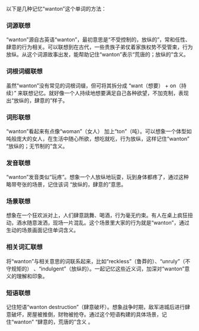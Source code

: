 以下是几种记忆“wanton”这个单词的方法：

### 词源联想
“wanton”源自古英语“wanton”，最初意思是“不受控制的，放纵的”，常和任性、肆意的行为相关。可以联想到在古代，一些贵族子弟仗着家族权势不受管束，行为放纵。从这个词源故事出发，能帮助记住“wanton”表示“荒唐的；放纵的”含义。

### 词根词缀联想
虽然“wanton”没有常见的词根词缀，但可将其拆分成 “want（想要） + on（持续）” 来联想记忆。就好像一个人持续地想要满足自己各种欲望，不加克制，表现出“放纵的，肆意的”样子。

### 词形联想
“wanton”看起来有点像“woman”（女人） 加上“ton”（吨）。可以想象一个体型如吨般庞大的女人，在生活中随心所欲，想吃就吃，行为放纵，这样记住“wanton” “放纵的；无节制的”含义。

### 发音联想
“wanton”发音类似“玩疼”。想象一个人放纵地玩耍，玩到身体都疼了，通过这种略带夸张的场景，记住该词 “放纵的，肆意的”意思。

### 场景联想
想象在一个狂欢派对上，人们肆意跳舞、喝酒，行为毫无约束。有人在桌上疯狂扭动，酒水随意泼洒，现场一片混乱。这个场景里大家的行为就是“wanton”，通过生动的场景画面记住单词含义。

### 相关词汇联想
将“wanton”与相关意思的词联系起来，比如“reckless”（鲁莽的）、“unruly”（不守规矩的） 、“indulgent”（放纵的）。一起记忆这些近义词，加深对“wanton”意义的理解和印象。

### 短语联想
记住短语“wanton destruction”（肆意破坏）。想象战争时期，敌军进城后进行肆意破坏，房屋被推倒，财物被抢夺。通过这个短语构建的具体场景，记住“wanton” “肆意的，荒唐的”含义 。 